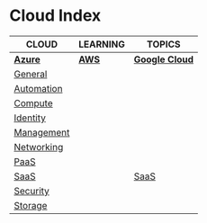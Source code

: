 # Cloud Index

|CLOUD|LEARNING|TOPICS|
|---|---|---|
|[**Azure**](azure-index)|[**AWS**](aws-index)|[**Google Cloud**](google-index)|
|[General](cloud/azure/azure-general)|||
|[Automation](cloud/azure/azure-automation)|||
|[Compute](cloud/azure/azure-compute)|||
|[Identity](cloud/azure/azure-identity)|||
|[Management](cloud/azure/azure-management)|||
|[Networking](cloud/azure/azure-networking)|||
|[PaaS](cloud/azure/azure-paas)|||
|[SaaS](cloud/azure/azure-saas)||[SaaS](cloud/google/google-saas)|
|[Security](cloud/azure/azure-security)|||
|[Storage](cloud/azure/azure-storage)|||